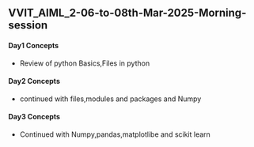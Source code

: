 ## VVIT_AIML_2-06-to-08th-Mar-2025-Morning-session
#### Day1 Concepts
- Review of python Basics,Files in python
#### Day2 Concepts
- continued with files,modules and packages and Numpy
#### Day3 Concepts
- Continued with Numpy,pandas,matplotlibe and scikit learn
